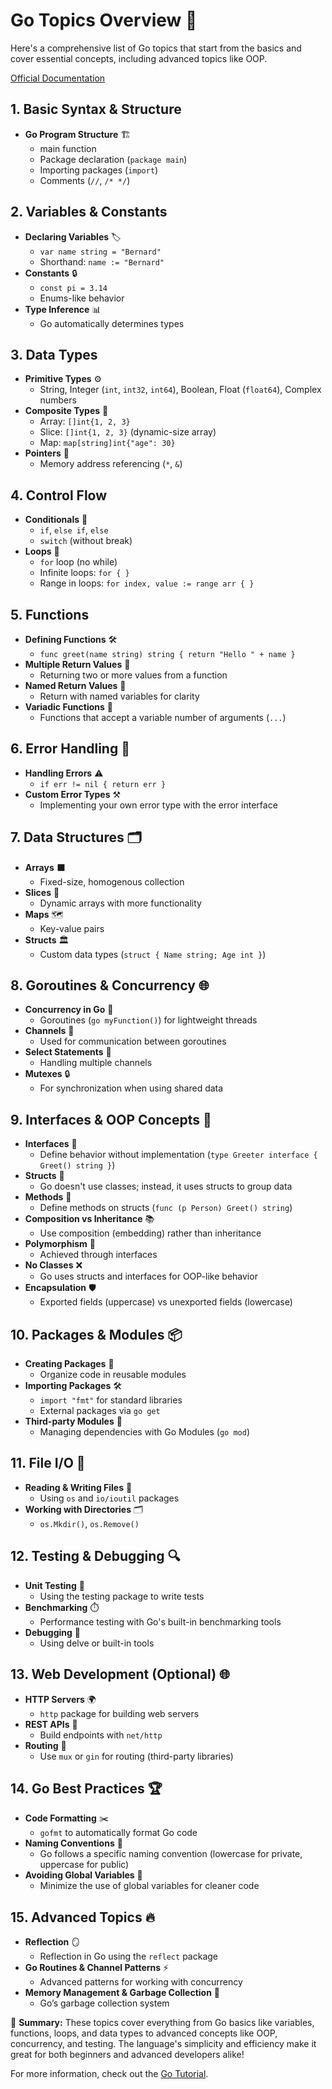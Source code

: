 # Go Topics Overview 🎯
Here's a comprehensive list of Go topics that start from the basics and cover essential concepts, including advanced topics like OOP. 

[Official Documentation]()

## 1. Basic Syntax & Structure
- **Go Program Structure** 🏗️
  - main function
  - Package declaration (`package main`)
  - Importing packages (`import`)
  - Comments (`//`, `/* */`)

## 2. Variables & Constants
- **Declaring Variables** 🏷️
  - `var name string = "Bernard"`
  - Shorthand: `name := "Bernard"`
- **Constants** 🔒
  - `const pi = 3.14`
  - Enums-like behavior
- **Type Inference** 📊
  - Go automatically determines types

## 3. Data Types
- **Primitive Types** ⚙️
  - String, Integer (`int`, `int32`, `int64`), Boolean, Float (`float64`), Complex numbers
- **Composite Types** 🧩
  - Array: `[]int{1, 2, 3}`
  - Slice: `[]int{1, 2, 3}` (dynamic-size array)
  - Map: `map[string]int{"age": 30}`
- **Pointers** 📍
  - Memory address referencing (`*`, `&`)

## 4. Control Flow
- **Conditionals** 🧐
  - `if`, `else if`, `else`
  - `switch` (without break)
- **Loops** 🔄
  - `for` loop (no while)
  - Infinite loops: `for { }`
  - Range in loops: `for index, value := range arr { }`

## 5. Functions
- **Defining Functions** 🛠️
  - `func greet(name string) string { return "Hello " + name }`
- **Multiple Return Values** 🔁
  - Returning two or more values from a function
- **Named Return Values** 🎯
  - Return with named variables for clarity
- **Variadic Functions** 🌟
  - Functions that accept a variable number of arguments (`...`)

## 6. Error Handling 🚨
- **Handling Errors** ⚠️
  - `if err != nil { return err }`
- **Custom Error Types** ⚒️
  - Implementing your own error type with the error interface

## 7. Data Structures 🗂️
- **Arrays** ⬛
  - Fixed-size, homogenous collection
- **Slices** 🥧
  - Dynamic arrays with more functionality
- **Maps** 🗺️
  - Key-value pairs
- **Structs** 🏛️
  - Custom data types (`struct { Name string; Age int }`)

## 8. Goroutines & Concurrency 🌐
- **Concurrency in Go** 💬
  - Goroutines (`go myFunction()`) for lightweight threads
- **Channels** 🔌
  - Used for communication between goroutines
- **Select Statements** 🔄
  - Handling multiple channels
- **Mutexes** 🔒
  - For synchronization when using shared data

## 9. Interfaces & OOP Concepts 🧳
- **Interfaces** 🧩
  - Define behavior without implementation (`type Greeter interface { Greet() string }`)
- **Structs** 📑
  - Go doesn't use classes; instead, it uses structs to group data
- **Methods** 🚀
  - Define methods on structs (`func (p Person) Greet() string`)
- **Composition vs Inheritance** 📚
  - Use composition (embedding) rather than inheritance
- **Polymorphism** 🔄
  - Achieved through interfaces
- **No Classes** ❌
  - Go uses structs and interfaces for OOP-like behavior
- **Encapsulation** 🛡️
  - Exported fields (uppercase) vs unexported fields (lowercase)

## 10. Packages & Modules 📦
- **Creating Packages** 📂
  - Organize code in reusable modules
- **Importing Packages** 🛠️
  - `import "fmt"` for standard libraries
  - External packages via `go get`
- **Third-party Modules** 🔗
  - Managing dependencies with Go Modules (`go mod`)

## 11. File I/O 📂
- **Reading & Writing Files** 📄
  - Using `os` and `io/ioutil` packages
- **Working with Directories** 🗂️
  - `os.Mkdir()`, `os.Remove()`

## 12. Testing & Debugging 🔍
- **Unit Testing** 🧪
  - Using the testing package to write tests
- **Benchmarking** ⏱️
  - Performance testing with Go's built-in benchmarking tools
- **Debugging** 🐞
  - Using delve or built-in tools

## 13. Web Development (Optional) 🌐
- **HTTP Servers** 🌍
  - `http` package for building web servers
- **REST APIs** 🔗
  - Build endpoints with `net/http`
- **Routing** 📍
  - Use `mux` or `gin` for routing (third-party libraries)

## 14. Go Best Practices 🏆
- **Code Formatting** ✂️
  - `gofmt` to automatically format Go code
- **Naming Conventions** 📜
  - Go follows a specific naming convention (lowercase for private, uppercase for public)
- **Avoiding Global Variables** 🚫
  - Minimize the use of global variables for cleaner code

## 15. Advanced Topics 🔥
- **Reflection** 🪞
  - Reflection in Go using the `reflect` package
- **Go Routines & Channel Patterns** ⚡
  - Advanced patterns for working with concurrency
- **Memory Management & Garbage Collection** 🧠
  - Go’s garbage collection system

🚀 **Summary:**
These topics cover everything from Go basics like variables, functions, loops, and data types to advanced concepts like OOP, concurrency, and testing. The language's simplicity and efficiency make it great for both beginners and advanced developers alike!

For more information, check out the [Go Tutorial](https://www.w3schools.com/go/).